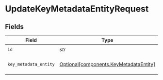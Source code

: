 # UpdateKeyMetadataEntityRequest


## Fields

| Field                                                                                  | Type                                                                                   | Required                                                                               | Description                                                                            |
| -------------------------------------------------------------------------------------- | -------------------------------------------------------------------------------------- | -------------------------------------------------------------------------------------- | -------------------------------------------------------------------------------------- |
| `id`                                                                                   | *str*                                                                                  | :heavy_check_mark:                                                                     | Unique ID                                                                              |
| `key_metadata_entity`                                                                  | [Optional[components.KeyMetadataEntity]](../../models/components/keymetadataentity.md) | :heavy_minus_sign:                                                                     | KeyMetadataEntity object to be updated                                                 |